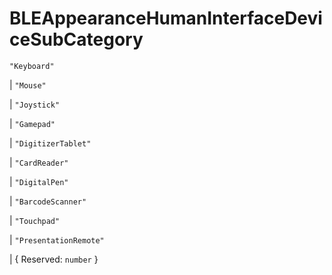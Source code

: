 # **BLEAppearanceHumanInterfaceDeviceSubCategory**
`"Keyboard"`

|  `"Mouse"`

|  `"Joystick"`

|  `"Gamepad"`

|  `"DigitizerTablet"`

|  `"CardReader"`

|  `"DigitalPen"`

|  `"BarcodeScanner"`

|  `"Touchpad"`

|  `"PresentationRemote"`

|  {
  Reserved: `number`
}